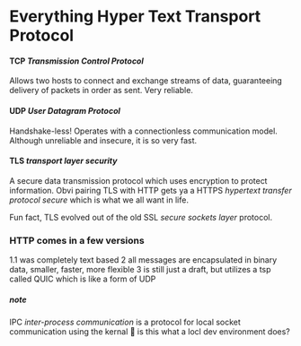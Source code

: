 # Everything Hyper Text Transport Protocol

#### TCP _Transmission Control Protocol_
Allows two hosts to connect and exchange streams of data, guaranteeing delivery of packets in order as sent. Very reliable.

#### UDP _User Datagram Protocol_
Handshake-less! Operates with a connectionless communication model. Although unreliable and insecure, it is so very fast. 

#### TLS _transport layer security_
A secure data transmission protocol which uses encryption to protect information. Obvi pairing TLS with HTTP gets ya a HTTPS _hypertext transfer protocol secure_ which is what we all want in life. 

Fun fact, TLS evolved out of the old SSL _secure sockets layer_ protocol. 

### HTTP comes in a few versions
1.1 was completely text based
2 all messages are encapsulated in binary data, smaller, faster, more flexible
3 is still just a draft, but utilizes a tsp called QUIC which is like a form of UDP

##### note
IPC _inter-process communication_ is a protocol for local socket communication using the kernal :shrug: is this what a locl dev environment does?